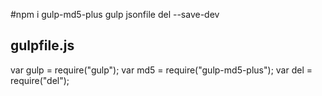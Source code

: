#npm i gulp-md5-plus gulp jsonfile del --save-dev

## gulpfile.js
var gulp = require("gulp");
var md5 = require("gulp-md5-plus");
var del = require("del");

